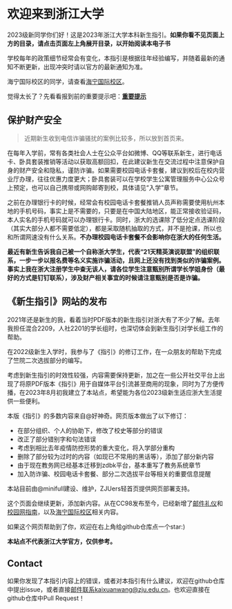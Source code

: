 # 欢迎来到浙江大学

2023级新同学你们好！这是2023年浙江大学本科新生指引。**如果你看不见页面上方的目录，请点击页面左上角展开目录，以开始阅读本电子书**

学校每年的政策细节经常会有变化，本指引是根据往年经验编写，并随着最新的通知不断更新，出现冲突时请以官方的最新通知为准。

海宁国际校区的同学，请查看[海宁国际校区](haining/intro.md)。

觉得太长了？先看看报到前的重要提示吧：[**重要提示**](./callout.md)

## 保护财产安全

> 近期新生收到电信诈骗骚扰的案例比较多，所以放到首页来。

在每年入学前，常有各类社会人士在公众平台如微博、QQ等联系新生，进行电话卡、卧具套装推销等活动以获取高额回扣，在此建议新生在交流过程中注意保护自身的财产安全和隐私，谨防诈骗。如果需要校园电话卡套餐，建议到校后在校内营业厅办理，往往优惠力度更大；卧具套装可以在学校学生公寓管理服务中心公众号上预定，也可以自己携带或网购邮寄到校，具体请见“入学”章节。

之前在办理银行卡的时候，经常会有校园电话卡套餐推销人员声称需要使用杭州本地的手机号码，事实上是不需要的，只要是在中国大陆地区，能正常接收验证码，本人实名的手机号码就可以办理银行卡。同时，浙大的选课除了低分定点选课阶段（其实大部分人都不需要低定），都是采取随机抽取的方式，并不是抢课，所以也和所谓网速没有什么关系。**不办理校园电话卡套餐不会影响你在浙大的任何生活。**

**最近有新生告诉我自己被一个自称浙大学生，代表“21天精英演说联盟”的组织联系，一步一步以报名费等名义实施诈骗活动，且网上还没有找到类似的诈骗案例。事实上我在浙大注册学生中查无该人，请各位学生注意甄别所谓学长学姐身份（最好的方式是钉钉联系），涉及财产相关事宜的时候请注意甄别是否是诈骗。**

## 《新生指引》网站的发布

2021年还是新生的我，看着当时PDF版本的新生指引对浙大有了不少了解。去年我担任混合2209，人社2201的学长组时，也深切体会到新生指引对学长组工作的帮助。

在2022级新生入学时，我参与了《指引》的修订工作，在一众朋友的帮助下完成了竺院二次选拔部分的编写。

考虑到新生指引的时效性较强，内容需要保持更新，加之在一些公开社交平台上出现了将原PDF版本《指引》用于自媒体平台引流甚至商用的现象，同时为了方便传播，在2023年8月初我建立了本站点，希望能为各位2023级新生适应浙大生活提供一些便利。

本版《指引》的多数内容来自@好神奇。网页版本做出了以下修订：

- 在部分组织、个人的协助下，修改了校史等部分的错误
- 改正了部分错别字和句法错误
- 考虑到相比去年疫情防控形势的重大变化，将入学部分重构
- 删除了部分较为过时的内容（如现已不常用的黑话等），添加了部分新内容
- 由于现在教务网已经基本迁移到zdbk平台，基本重写了教务系统章节
- 加入防诈骗、校园电话卡套餐、部分二次选拔平台等相关的重要信息提醒

本站目前由@minifull建设、维护，ZJUers轻首页提供网页部署支持。

这个页面会继续更新，添加新内容。从在CC98发布至今，已经新增了[邮件礼仪](learning/email_etiquette.md)和[校园网指南](basics/network_guidance.md)，以及[海宁国际校区](haining/intro.md)相关内容。

如果这个网页帮助到了你，欢迎在右上角给github仓库点一个star:)

**本站点不代表浙江大学官方，仅供参考。**

## Contact

如果你发现了本指引内容上的错误，或者对本指引有什么建议，欢迎在github仓库中提出issue，或者直接[邮件联系](mailto:kaixuanwang@zju.edu.cn)kaixuanwang@zju.edu.cn。也欢迎直接在github仓库中Pull Request！
